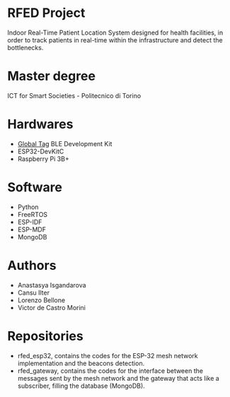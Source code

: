 # RFED Project
Indoor Real-Time Patient Location System designed for health facilities, in order to track patients in real-time within the infrastructure and detect the bottlenecks.

# Master degree
ICT for Smart Societies - Politecnico di Torino
# Hardwares
* [Global Tag](https://www.global-tag.com/it/) BLE Development Kit 
* ESP32-DevKitC
* Raspberry Pi 3B+
# Software
* Python
* FreeRTOS
* ESP-IDF
* ESP-MDF
* MongoDB
# Authors
* Anastasya Isgandarova
* Cansu Ilter
* Lorenzo Bellone
* Victor de Castro Morini

# Repositories
* rfed_esp32, contains the codes for the ESP-32 mesh network implementation and the beacons detection.
* rfed_gateway, contains the codes for the interface between the messages sent by the mesh network and the gateway that acts like a subscriber, filling the database (MongoDB).
